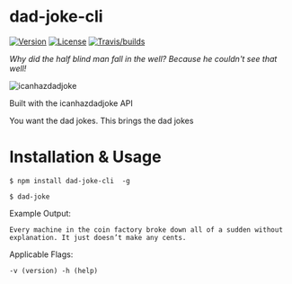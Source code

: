 dad-joke-cli
========

[![Version](https://img.shields.io/npm/v/dad-joke-cli.svg?color=tomato)](https://www.npmjs.com/package/dad-joke-cli)
[![License](https://img.shields.io/npm/l/dad-joke-cli.svg?color=blue)](https://github.com/taylorosbourne/dad-joke/blob/master/package.json)
[![Travis/builds](https://img.shields.io/travis/com/taylorosbourne/dad-joke.svg)](https://www.npmjs.com/package/dad-joke-cli)

*Why did the half blind man fall in the well? Because he couldn't see that well!*

![icanhazdadjoke](https://i.imgur.com/f8JzDel.png?1 "icanhazdadjoke")

Built with the icanhazdadjoke API

You want the dad jokes. This brings the dad jokes

# Installation & Usage

`$ npm install dad-joke-cli  -g`

`$ dad-joke`

Example Output:

`Every machine in the coin factory broke down all of a sudden without explanation. It just doesn’t make any cents.`

Applicable Flags:

`-v (version) -h (help)`
